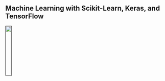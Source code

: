 ## Machine Learning with Scikit-Learn, Keras, and TensorFlow

<div align="left">
  <p>
    <a align="left" href="" target="_blank">
      <img
        width="20%"
        src="https://learning.oreilly.com/library/cover/9781492032632/250w/"
      >
    </a>
  </p>
</div>